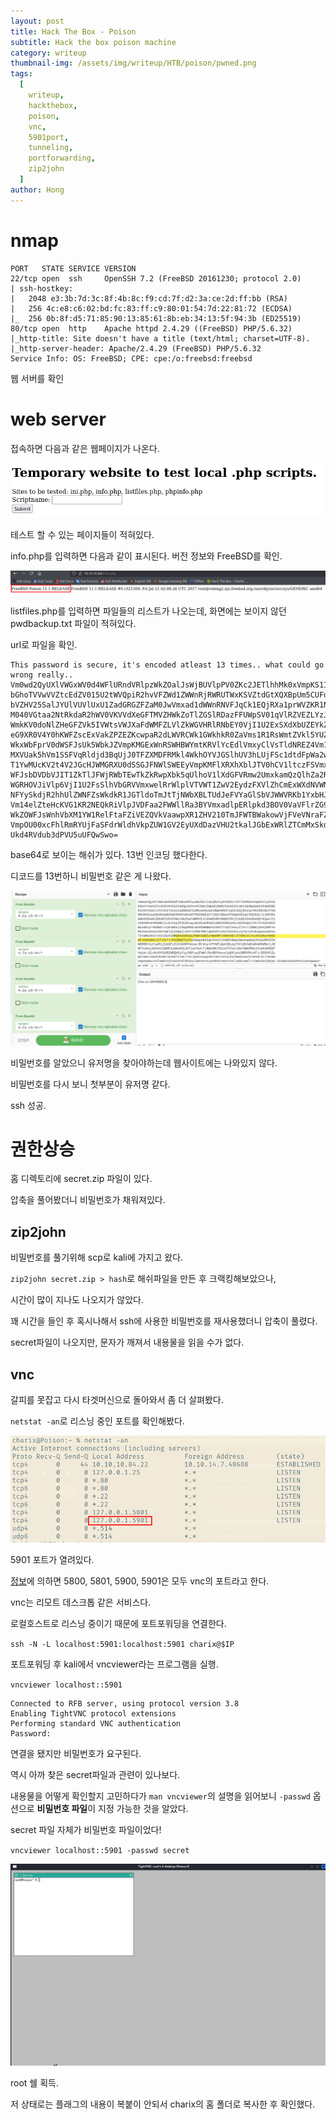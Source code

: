 ```yaml
---
layout: post
title: Hack The Box - Poison
subtitle: Hack the box poison machine
category: writeup
thumbnail-img: /assets/img/writeup/HTB/poison/pwned.png
tags:
  [
    writeup,
    hackthebox,
    poison,
    vnc,
    5901port,
    tunneling,
    portforwarding,
    zip2john
  ]
author: Hong
---
```


# nmap

```
PORT   STATE SERVICE VERSION
22/tcp open  ssh     OpenSSH 7.2 (FreeBSD 20161230; protocol 2.0)
| ssh-hostkey: 
|   2048 e3:3b:7d:3c:8f:4b:8c:f9:cd:7f:d2:3a:ce:2d:ff:bb (RSA)
|   256 4c:e8:c6:02:bd:fc:83:ff:c9:80:01:54:7d:22:81:72 (ECDSA)
|_  256 0b:8f:d5:71:85:90:13:85:61:8b:eb:34:13:5f:94:3b (ED25519)
80/tcp open  http    Apache httpd 2.4.29 ((FreeBSD) PHP/5.6.32)
|_http-title: Site doesn't have a title (text/html; charset=UTF-8).
|_http-server-header: Apache/2.4.29 (FreeBSD) PHP/5.6.32
Service Info: OS: FreeBSD; CPE: cpe:/o:freebsd:freebsd
```

웹 서버를 확인

# web server

접속하면 다음과 같은 웹페이지가 나온다.

![webpage](/assets/img/writeup/HTB/poison/webpage.png)

테스트 할 수 있는 페이지들이 적혀있다.

info.php를 입력하면 다음과 같이 표시된다. 버전 정보와 FreeBSD를 확인.

![infophp](/assets/img/writeup/HTB/poison/infophp.png)

listfiles.php를 입력하면 파일들의 리스트가 나오는데, 화면에는 보이지 않던 pwdbackup.txt 파일이 적혀있다.

url로 파일을 확인.

```
This password is secure, it's encoded atleast 13 times.. what could go wrong really.. Vm0wd2QyUXlVWGxWV0d4WFlURndVRlpzWkZOalJsWjBUVlpPV0ZKc2JETlhhMk0xVmpKS1IySkVU bGhoTVVwVVZtcEdZV015U2tWVQpiR2hvVFZWd1ZWWnRjRWRUTWxKSVZtdGtXQXBpUm5CUFdWZDBS bVZHV25SalJYUlVUVlUxU1ZadGRGZFZaM0JwVmxad1dWWnRNVFJqCk1EQjRXa1prWVZKR1NsVlVW M040VGtaa2NtRkdaR2hWV0VKVVdXeGFTMVZHWkZoTlZGSlRDazFFUWpSV01qVlRZVEZLYzJOSVRs WmkKV0doNlZHeGFZVk5IVWtsVWJXaFdWMFZLVlZkWGVHRlRNbEY0VjI1U2ExSXdXbUZEYkZwelYy eG9XR0V4Y0hKWFZscExVakZPZEZKcwpaR2dLWVRCWk1GWkhkR0ZaVms1R1RsWmtZVkl5YUZkV01G WkxWbFprV0dWSFJsUk5WbkJZVmpKMGExWnRSWHBWYmtKRVlYcEdlVmxyClVsTldNREZ4Vm10NFYw MXVUak5hVm1SSFVqRldjd3BqUjJ0TFZXMDFRMkl4WkhOYVJGSlhUV3hLUjFSc1dtdFpWa2w1WVVa T1YwMUcKV2t4V2JGcHJWMGRXU0dSSGJFNWlSWEEyVmpKMFlXRXhXblJTV0hCV1ltczFSVmxzVm5k WFJsbDVDbVJIT1ZkTlJFWjRWbTEwTkZkRwpXbk5qUlhoV1lXdGFVRmw2UmxkamQzQlhZa2RPVEZk WGRHOVJiVlp6VjI1U2FsSlhVbGRVVmxwelRrWlplVTVWT1ZwV2EydzFXVlZhCmExWXdNVWNLVjJ0 NFYySkdjR2hhUlZWNFZsWkdkR1JGTldoTmJtTjNWbXBLTUdJeFVYaGlSbVJWWVRKb1YxbHJWVEZT Vm14elZteHcKVG1KR2NEQkRiVlpJVDFaa2FWWllRa3BYVmxadlpERlpkd3BOV0VaVFlrZG9hRlZz WkZOWFJsWnhVbXM1YW1RelFtaFZiVEZQVkVaawpXR1ZHV210TmJFWTBWakowVjFVeVNraFZiRnBW VmpOU00xcFhlRmRYUjFaSFdrWldhVkpZUW1GV2EyUXdDazVHU2tkalJGbExWRlZTCmMxSkdjRFpO Ukd4RVdub3dPVU5uUFQwSwo= 
```

base64로 보이는 해쉬가 있다. 13번 인코딩 했다한다.

디코드를 13번하니 비밀번호 같은 게 나왔다.

![base64](/assets/img/writeup/HTB/poison/base64.png)

비밀번호를 알았으니 유저명을 찾아야하는데 웹사이트에는 나와있지 않다.

비밀번호를 다시 보니 첫부분이 유저명 같다.

ssh 성공.

# 권한상승

홈 디렉토리에 secret.zip 파일이 있다.

압축을 풀어봤더니 비밀번호가 채워져있다.

## zip2john

비밀번호를 풀기위해 scp로 kali에 가지고 왔다.

`zip2john secret.zip > hash`로 해쉬파일을 만든 후 크랙킹해보았으나,

시간이 많이 지나도 나오지가 않았다.

꽤 시간을 들인 후 혹시나해서 ssh에 사용한 비밀번호를 재사용했더니 압축이 풀렸다.

secret파일이 나오지만, 문자가 깨져서 내용물을 읽을 수가 없다.

## vnc

갈피를 못잡고 다시 타겟머신으로 돌아와서 좀 더 살펴봤다.

`netstat -an`로 리스닝 중인 포트를 확인해봤다.

![5901](/assets/img/writeup/HTB/poison/5901.png)

5901 포트가 열려있다.

[정보](https://hacktricks.boitatech.com.br/pentesting/pentesting-vnc)에 의하면 5800, 5801, 5900, 5901은 모두 vnc의 포트라고 한다.

vnc는 리모트 데스크톱 같은 서비스다.

로컬호스트로 리스닝 중이기 때문에 포트포워딩을 연결한다.

`ssh -N -L localhost:5901:localhost:5901 charix@$IP`

포트포워딩 후 kali에서 vncviewer라는 프로그램을 실행.

`vncviewer localhost::5901`

```
Connected to RFB server, using protocol version 3.8
Enabling TightVNC protocol extensions
Performing standard VNC authentication
Password:
```
연결을 됐지만 비밀번호가 요구된다.

역시 아까 찾은 secret파일과 관련이 있나보다.

내용물을 어떻게 확인할지 고민하다가 `man vncviewer`의 설명을 읽어보니 `-passwd` 옵션으로 **비밀번호 파일**이 지정 가능한 것을 알았다.

secret 파일 자체가 비밀번호 파일이었다!

`vncviewer localhost::5901 -passwd secret`

![vncviewer](/assets/img/writeup/HTB/poison/vncviewer.png)

root 쉘 획득.

저 상태로는 플래그의 내용이 복붙이 안되서 charix의 홈 폴더로 복사한 후 확인했다.